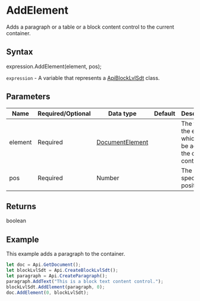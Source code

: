 # AddElement

Adds a paragraph or a table or a block content control to the current container.

## Syntax

expression.AddElement(element, pos);

`expression` - A variable that represents a [ApiBlockLvlSdt](../ApiBlockLvlSdt.md) class.

## Parameters

| **Name** | **Required/Optional** | **Data type** | **Default** | **Description** |
| ------------- | ------------- | ------------- | ------------- | ------------- |
| element | Required | [DocumentElement](../../Enumeration/DocumentElement.md) |  | The type of the element which will be added to the current container. |
| pos | Required | Number |  | The specified position. |

## Returns

boolean

## Example

This example adds a paragraph to the container.

```javascript
let doc = Api.GetDocument();
let blockLvlSdt = Api.CreateBlockLvlSdt();
let paragraph = Api.CreateParagraph();
paragraph.AddText("This is a block text content control.");
blockLvlSdt.AddElement(paragraph, 0);
doc.AddElement(0, blockLvlSdt);
```
